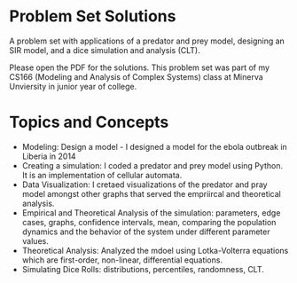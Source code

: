 # Problem Set Solutions
A problem set with applications of a predator and prey model, designing an SIR model, and a dice simulation and analysis (CLT). 

Please open the PDF for the solutions. This problem set was part of my CS166 (Modeling and Analysis of Complex Systems) class at Minerva Unviersity in junior year of college. 

# Topics and Concepts
- Modeling: Design a model - I designed a model for the ebola outbreak in Liberia in 2014
- Creating a simulation: I coded a predator and prey model using Python. It is an implementation of cellular automata. 
- Data Visualization: I cretaed visualizations of the predator and pray model amongst other graphs that served the empriircal and theoretical analysis. 
- Empirical and Theoretical Analysis of the simulation: parameters, edge cases, graphs, confidence intervals, mean, comparing the population dynamics and the behavior of the system under different parameter values.
- Theoretical Analysis: Analyzed the mdoel using Lotka-Volterra equations which are first-order, non-linear, differential equations. 
- Simulating Dice Rolls: distributions, percentiles, randomness, CLT. 
